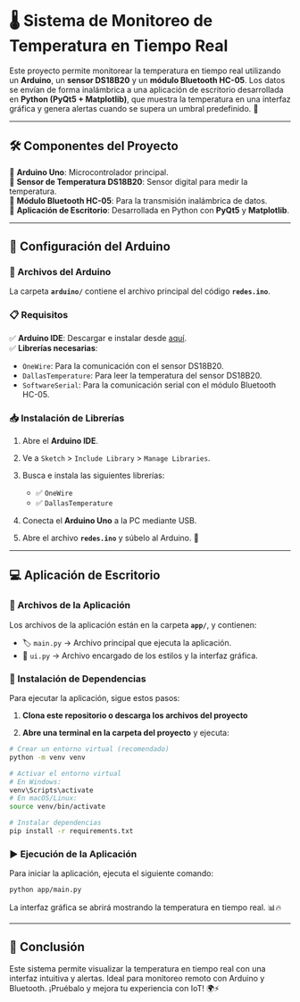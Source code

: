 # 🌡️ Sistema de Monitoreo de Temperatura en Tiempo Real

Este proyecto permite monitorear la temperatura en tiempo real utilizando un **Arduino**, un **sensor DS18B20** y un **módulo Bluetooth HC-05**. Los datos se envían de forma inalámbrica a una aplicación de escritorio desarrollada en **Python (PyQt5 + Matplotlib)**, que muestra la temperatura en una interfaz gráfica y genera alertas cuando se supera un umbral predefinido. 🚀

---

## 🛠️ Componentes del Proyecto

🔹 **Arduino Uno**: Microcontrolador principal.  
🔹 **Sensor de Temperatura DS18B20**: Sensor digital para medir la temperatura.  
🔹 **Módulo Bluetooth HC-05**: Para la transmisión inalámbrica de datos.  
🔹 **Aplicación de Escritorio**: Desarrollada en Python con **PyQt5** y **Matplotlib**.  

---

## 📌 Configuración del Arduino

### 📂 Archivos del Arduino
La carpeta **`arduino/`** contiene el archivo principal del código **`redes.ino`**.

### 📋 Requisitos
✅ **Arduino IDE**: Descargar e instalar desde [aquí](https://www.arduino.cc/en/software).  
✅ **Librerías necesarias**:
- `OneWire`: Para la comunicación con el sensor DS18B20.
- `DallasTemperature`: Para leer la temperatura del sensor DS18B20.
- `SoftwareSerial`: Para la comunicación serial con el módulo Bluetooth HC-05.

### 📥 Instalación de Librerías
1. Abre el **Arduino IDE**.
2. Ve a `Sketch` > `Include Library` > `Manage Libraries`.
3. Busca e instala las siguientes librerías:
   - ✅ `OneWire`
   - ✅ `DallasTemperature`

4. Conecta el **Arduino Uno** a la PC mediante USB.
5. Abre el archivo **`redes.ino`** y súbelo al Arduino. 🔄

---

## 💻 Aplicación de Escritorio

### 📂 Archivos de la Aplicación
Los archivos de la aplicación están en la carpeta **`app/`**, y contienen:
- 🏷️ `main.py` → Archivo principal que ejecuta la aplicación.
- 🎨 `ui.py` → Archivo encargado de los estilos y la interfaz gráfica.

### 🔧 Instalación de Dependencias
Para ejecutar la aplicación, sigue estos pasos:

1. **Clona este repositorio o descarga los archivos del proyecto**

2. **Abre una terminal en la carpeta del proyecto** y ejecuta:

```bash
# Crear un entorno virtual (recomendado)
python -m venv venv

# Activar el entorno virtual
# En Windows:
venv\Scripts\activate
# En macOS/Linux:
source venv/bin/activate

# Instalar dependencias
pip install -r requirements.txt
```

### ▶️ Ejecución de la Aplicación
Para iniciar la aplicación, ejecuta el siguiente comando:

```bash
python app/main.py
```

La interfaz gráfica se abrirá mostrando la temperatura en tiempo real. 📊🔥

---

## 🎯 Conclusión
Este sistema permite visualizar la temperatura en tiempo real con una interfaz intuitiva y alertas. Ideal para monitoreo remoto con Arduino y Bluetooth. ¡Pruébalo y mejora tu experiencia con IoT! 🌍⚡

